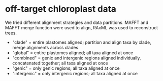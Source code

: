 # off-target chloroplast data

We tried different alignment strategies and data partitions. MAFFT and MAFFT merge function were used to align, RAxML was used to reconstruct trees.
- "clade" = entire plastomes aligned; partition and align taxa by clade, merge alignments across clades
- "global" = entire plastomes aligned; all taxa aligned at once
- "combined" = genic and intergenic regions aligned individually, concatenated together; all taxa aligned at once
- "genic" = only genic regions; all taxa aligned at once
- "intergenic" = only intergenic regions; all taxa aligned at once

